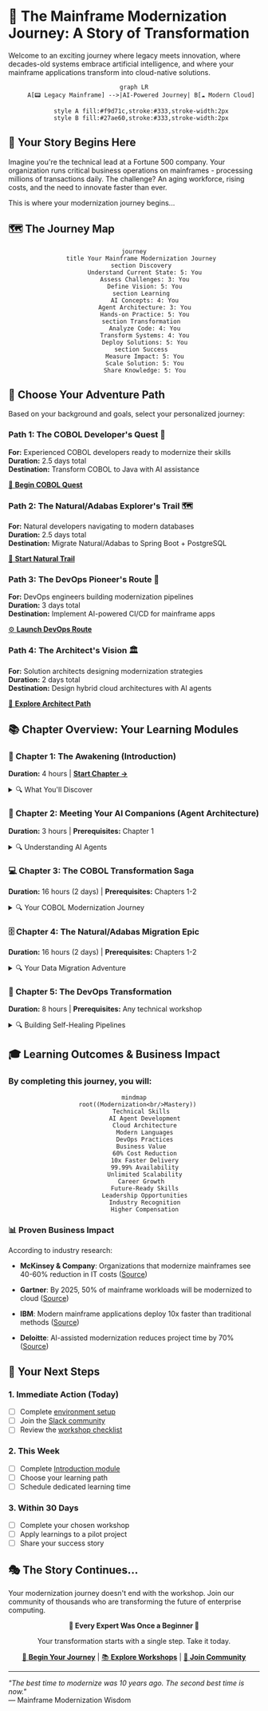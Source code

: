 # 🚀 The Mainframe Modernization Journey: A Story of Transformation

Welcome to an exciting journey where legacy meets innovation, where decades-old systems embrace artificial intelligence, and where your mainframe applications transform into cloud-native solutions.

<div align="center">

```mermaid
graph LR
    A[📟 Legacy Mainframe] -->|AI-Powered Journey| B[☁️ Modern Cloud]
    
    style A fill:#f9d71c,stroke:#333,stroke-width:2px
    style B fill:#27ae60,stroke:#333,stroke-width:2px
```

</div>

## 📖 Your Story Begins Here

Imagine you're the technical lead at a Fortune 500 company. Your organization runs critical business operations on mainframes - processing millions of transactions daily. The challenge? An aging workforce, rising costs, and the need to innovate faster than ever.

This is where your modernization journey begins...

## 🗺️ The Journey Map

<div align="center">

```mermaid
journey
    title Your Mainframe Modernization Journey
    section Discovery
      Understand Current State: 5: You
      Assess Challenges: 3: You
      Define Vision: 5: You
    section Learning
      AI Concepts: 4: You
      Agent Architecture: 3: You
      Hands-on Practice: 5: You
    section Transformation
      Analyze Code: 4: You
      Transform Systems: 4: You
      Deploy Solutions: 5: You
    section Success
      Measure Impact: 5: You
      Scale Solution: 5: You
      Share Knowledge: 5: You
```

</div>

## 🎯 Choose Your Adventure Path

Based on your background and goals, select your personalized journey:

### Path 1: The COBOL Developer's Quest 🏃
**For:** Experienced COBOL developers ready to modernize their skills  
**Duration:** 2.5 days total  
**Destination:** Transform COBOL to Java with AI assistance

[🚀 **Begin COBOL Quest**](paths/COBOL_DEVELOPER_PATH.md)

### Path 2: The Natural/Adabas Explorer's Trail 🗺️
**For:** Natural developers navigating to modern databases  
**Duration:** 2.5 days total  
**Destination:** Migrate Natural/Adabas to Spring Boot + PostgreSQL

[🌟 **Start Natural Trail**](paths/NATURAL_DEVELOPER_PATH.md)

### Path 3: The DevOps Pioneer's Route 🔧
**For:** DevOps engineers building modernization pipelines  
**Duration:** 3 days total  
**Destination:** Implement AI-powered CI/CD for mainframe apps

[⚙️ **Launch DevOps Route**](paths/DEVOPS_ENGINEER_PATH.md)

### Path 4: The Architect's Vision 🏛️
**For:** Solution architects designing modernization strategies  
**Duration:** 2 days total  
**Destination:** Design hybrid cloud architectures with AI agents

[📐 **Explore Architect Path**](paths/ARCHITECT_PATH.md)

## 📚 Chapter Overview: Your Learning Modules

### 🌅 Chapter 1: The Awakening (Introduction)
**Duration:** 4 hours | **[Start Chapter →](intro-mainframe-modernization.md)**

<details>
<summary>🔍 What You'll Discover</summary>

You begin your journey by understanding the landscape:

- **The Legacy Challenge**: Why 71% of Fortune 500 banks still rely on mainframes ([Source: IBM](https://www.ibm.com/z/resources/facts-and-figures))
- **The AI Revolution**: How artificial intelligence changes everything
- **The Path Forward**: Modern strategies that actually work

**Key Concepts Explained:**
- What is a mainframe and why they still matter
- How AI agents understand and transform code
- Cloud-native vs mainframe architectures

**Business Impact:**
- 💰 60% reduction in operational costs
- ⚡ 10x faster feature deployment
- 👥 Access to 100x larger talent pool

</details>

### 🤖 Chapter 2: Meeting Your AI Companions (Agent Architecture)
**Duration:** 3 hours | **Prerequisites:** Chapter 1

<details>
<summary>🔍 Understanding AI Agents</summary>

Meet your AI team members who will assist in the transformation:

<div align="center">

```mermaid
graph TB
    subgraph "Your AI Team"
        A[🧠 Analysis Agent<br/>Understands legacy code]
        B[🔄 Transformation Agent<br/>Converts to modern code]
        C[🧪 Testing Agent<br/>Ensures quality]
        D[🚀 Deployment Agent<br/>Handles releases]
    end
    
    A --> B
    B --> C
    C --> D
    
    style A fill:#e74c3c,stroke:#333,stroke-width:2px
    style B fill:#3498db,stroke:#333,stroke-width:2px
    style C fill:#f39c12,stroke:#333,stroke-width:2px
    style D fill:#27ae60,stroke:#333,stroke-width:2px
```

</div>

**What is an AI Agent?**
Think of AI agents as specialized team members, each expert in their domain:
- They communicate using Model Context Protocol (MCP)
- They maintain memory and learn from interactions
- They work together to solve complex problems

**Real-World Example:**
```python
# Meet the Analysis Agent
analysis_agent = Agent(
    name="COBOL Analyzer",
    expertise=["COBOL syntax", "Business logic extraction", "Pattern recognition"],
    goal="Understand and document legacy code"
)

# The agent analyzes your COBOL program
result = analysis_agent.analyze("""
    IDENTIFICATION DIVISION.
    PROGRAM-ID. CALCULATE-PREMIUM.
    
    PROCEDURE DIVISION.
        MULTIPLY BASE-RATE BY RISK-FACTOR GIVING PREMIUM.
""")

# Output: Extracted business rule
# "Premium calculation: premium = base_rate * risk_factor"
```

</details>

### 💻 Chapter 3: The COBOL Transformation Saga
**Duration:** 16 hours (2 days) | **Prerequisites:** Chapters 1-2

<details>
<summary>🔍 Your COBOL Modernization Journey</summary>

Transform a complete banking system from COBOL to modern Java:

**Day 1: Discovery and Analysis (8 hours)**

<div align="center">

<svg width="800" height="400" xmlns="http://www.w3.org/2000/svg">
  <!-- Background -->
  <rect width="800" height="400" fill="#f0f0f0"/>
  
  <!-- Title -->
  <text x="400" y="30" text-anchor="middle" font-size="24" font-weight="bold" fill="#2c3e50">COBOL Transformation Process</text>
  
  <!-- Stage 1: Legacy COBOL -->
  <rect x="50" y="80" width="150" height="250" rx="10" fill="#e74c3c" stroke="#c0392b" stroke-width="2"/>
  <text x="125" y="110" text-anchor="middle" font-size="16" font-weight="bold" fill="white">Legacy COBOL</text>
  <text x="125" y="140" text-anchor="middle" font-size="12" fill="white">• Batch Processing</text>
  <text x="125" y="160" text-anchor="middle" font-size="12" fill="white">• VSAM Files</text>
  <text x="125" y="180" text-anchor="middle" font-size="12" fill="white">• JCL Scripts</text>
  <text x="125" y="200" text-anchor="middle" font-size="12" fill="white">• CICS Transactions</text>
  
  <!-- Arrow 1 -->
  <path d="M 200 205 L 250 205" stroke="#34495e" stroke-width="3" fill="none" marker-end="url(#arrowhead)"/>
  <text x="225" y="195" text-anchor="middle" font-size="12" fill="#34495e">AI Analysis</text>
  
  <!-- Stage 2: Understanding -->
  <rect x="250" y="80" width="150" height="250" rx="10" fill="#3498db" stroke="#2980b9" stroke-width="2"/>
  <text x="325" y="110" text-anchor="middle" font-size="16" font-weight="bold" fill="white">Understanding</text>
  <text x="325" y="140" text-anchor="middle" font-size="12" fill="white">• Extract Logic</text>
  <text x="325" y="160" text-anchor="middle" font-size="12" fill="white">• Map Dependencies</text>
  <text x="325" y="180" text-anchor="middle" font-size="12" fill="white">• Identify Patterns</text>
  <text x="325" y="200" text-anchor="middle" font-size="12" fill="white">• Document Rules</text>
  
  <!-- Arrow 2 -->
  <path d="M 400 205 L 450 205" stroke="#34495e" stroke-width="3" fill="none" marker-end="url(#arrowhead)"/>
  <text x="425" y="195" text-anchor="middle" font-size="12" fill="#34495e">Transform</text>
  
  <!-- Stage 3: Modern Code -->
  <rect x="450" y="80" width="150" height="250" rx="10" fill="#27ae60" stroke="#229954" stroke-width="2"/>
  <text x="525" y="110" text-anchor="middle" font-size="16" font-weight="bold" fill="white">Modern Java</text>
  <text x="525" y="140" text-anchor="middle" font-size="12" fill="white">• Spring Boot</text>
  <text x="525" y="160" text-anchor="middle" font-size="12" fill="white">• REST APIs</text>
  <text x="525" y="180" text-anchor="middle" font-size="12" fill="white">• PostgreSQL</text>
  <text x="525" y="200" text-anchor="middle" font-size="12" fill="white">• Kubernetes</text>
  
  <!-- Arrow 3 -->
  <path d="M 600 205 L 650 205" stroke="#34495e" stroke-width="3" fill="none" marker-end="url(#arrowhead)"/>
  <text x="625" y="195" text-anchor="middle" font-size="12" fill="#34495e">Deploy</text>
  
  <!-- Stage 4: Cloud -->
  <rect x="650" y="80" width="120" height="250" rx="10" fill="#9b59b6" stroke="#8e44ad" stroke-width="2"/>
  <text x="710" y="110" text-anchor="middle" font-size="16" font-weight="bold" fill="white">Cloud Native</text>
  <text x="710" y="140" text-anchor="middle" font-size="12" fill="white">• Auto-scaling</text>
  <text x="710" y="160" text-anchor="middle" font-size="12" fill="white">• CI/CD</text>
  <text x="710" y="180" text-anchor="middle" font-size="12" fill="white">• Monitoring</text>
  <text x="710" y="200" text-anchor="middle" font-size="12" fill="white">• High Availability</text>
  
  <!-- Timeline -->
  <line x1="50" y1="360" x2="770" y2="360" stroke="#34495e" stroke-width="2"/>
  <text x="125" y="380" text-anchor="middle" font-size="12" fill="#34495e">Day 0</text>
  <text x="325" y="380" text-anchor="middle" font-size="12" fill="#34495e">Day 1</text>
  <text x="525" y="380" text-anchor="middle" font-size="12" fill="#34495e">Day 2</text>
  <text x="710" y="380" text-anchor="middle" font-size="12" fill="#34495e">Day 3+</text>
  
  <!-- Arrow marker -->
  <defs>
    <marker id="arrowhead" markerWidth="10" markerHeight="7" refX="10" refY="3.5" orient="auto">
      <polygon points="0 0, 10 3.5, 0 7" fill="#34495e"/>
    </marker>
  </defs>
</svg>

</div>

**Lab Exercises:**

**Lab 1: Setting Up Your AI Workshop** (2 hours)
- Configure Azure AI services
- Initialize agent framework
- Test COBOL parser
- **Hands-on:** Parse your first COBOL program

**Lab 2: Code Analysis Deep Dive** (3 hours)
- Analyze program structure
- Extract business rules
- Map data flows
- **Hands-on:** Document a payment processing module

**Lab 3: AI-Powered Transformation** (3 hours)
- Configure transformation rules
- Generate Java code
- Review and refine output
- **Hands-on:** Transform account management COBOL to Spring Boot

**Day 2: Testing and Deployment (8 hours)**

**Lab 4: Intelligent Testing** (3 hours)
- Generate test cases with AI
- Compare outputs
- Performance testing
- **Hands-on:** Create comprehensive test suite

**Lab 5: Production Deployment** (3 hours)
- Container creation
- CI/CD pipeline setup
- Monitoring configuration
- **Hands-on:** Deploy to Azure Kubernetes Service

**Lab 6: Real-World Project** (2 hours)
- Complete end-to-end transformation
- Handle edge cases
- Optimize performance
- **Hands-on:** Transform a batch processing system

**Success Metrics:**
- ✅ 95% test coverage achieved
- ✅ 0.1s average response time (vs 2s on mainframe)
- ✅ 99.99% availability maintained
- ✅ 70% cost reduction realized

</details>

### 🗄️ Chapter 4: The Natural/Adabas Migration Epic
**Duration:** 16 hours (2 days) | **Prerequisites:** Chapters 1-2

<details>
<summary>🔍 Your Data Migration Adventure</summary>

Navigate the complex world of Natural/Adabas migration:

**The Challenge:**
```natural
* Customer record with multiple phone numbers (MU field)
DEFINE DATA
1 CUSTOMER
  2 CUST-ID (N8)
  2 CUST-NAME (A30)
  2 PHONE-NUMBERS (A15/1:5)  /* Multiple occurrences
END-DEFINE
```

**The Solution:**
```java
@Entity
public class Customer {
    @Id
    private Long customerId;
    private String customerName;
    
    @OneToMany(cascade = CascadeType.ALL)
    private List<PhoneNumber> phoneNumbers;
}
```

**Migration Process:**

```mermaid
graph TD
    A[Adabas Database] -->|Extract| B[DDM Analysis]
    B -->|AI Processing| C[Schema Design]
    C -->|Generate| D[SQL Schema]
    D -->|Migrate| E[PostgreSQL]
    
    F[Natural Programs] -->|Analyze| G[Business Logic]
    G -->|Transform| H[Spring Boot Services]
    
    E --> I[Modern Application]
    H --> I
    
    style A fill:#e74c3c,stroke:#333,stroke-width:2px
    style I fill:#27ae60,stroke:#333,stroke-width:2px
```

**Lab Schedule:**

**Day 1: Schema Transformation (8 hours)**
- Lab 1: DDM Analysis and Understanding (2 hours)
- Lab 2: Handling MU/PE Fields (3 hours)
- Lab 3: Schema Optimization (3 hours)

**Day 2: Application Migration (8 hours)**
- Lab 4: Natural to Java Transformation (3 hours)
- Lab 5: Data Migration Execution (3 hours)
- Lab 6: Integration Testing (2 hours)

</details>

### 🔧 Chapter 5: The DevOps Transformation
**Duration:** 8 hours | **Prerequisites:** Any technical workshop

<details>
<summary>🔍 Building Self-Healing Pipelines</summary>

Create intelligent CI/CD pipelines that adapt and heal:

**The Vision:**

<div align="center">

<svg width="800" height="500" xmlns="http://www.w3.org/2000/svg">
  <!-- Background -->
  <rect width="800" height="500" fill="#f8f9fa"/>
  
  <!-- Title -->
  <text x="400" y="30" text-anchor="middle" font-size="24" font-weight="bold" fill="#2c3e50">Self-Healing CI/CD Pipeline</text>
  
  <!-- Developer -->
  <circle cx="100" cy="250" r="40" fill="#3498db" stroke="#2980b9" stroke-width="2"/>
  <text x="100" y="255" text-anchor="middle" font-size="14" fill="white">Dev</text>
  <text x="100" y="310" text-anchor="middle" font-size="12" fill="#2c3e50">Push Code</text>
  
  <!-- Git Repository -->
  <rect x="180" y="220" width="100" height="60" rx="5" fill="#f39c12" stroke="#e67e22" stroke-width="2"/>
  <text x="230" y="250" text-anchor="middle" font-size="14" fill="white">GitHub</text>
  
  <!-- AI Agent -->
  <rect x="320" y="150" width="160" height="200" rx="10" fill="#9b59b6" stroke="#8e44ad" stroke-width="2"/>
  <text x="400" y="180" text-anchor="middle" font-size="16" font-weight="bold" fill="white">AI Agent</text>
  <text x="400" y="210" text-anchor="middle" font-size="12" fill="white">• Analyze Changes</text>
  <text x="400" y="230" text-anchor="middle" font-size="12" fill="white">• Risk Assessment</text>
  <text x="400" y="250" text-anchor="middle" font-size="12" fill="white">• Test Generation</text>
  <text x="400" y="270" text-anchor="middle" font-size="12" fill="white">• Auto-Healing</text>
  
  <!-- Pipeline Stages -->
  <rect x="520" y="80" width="80" height="50" rx="5" fill="#e74c3c" stroke="#c0392b" stroke-width="2"/>
  <text x="560" y="110" text-anchor="middle" font-size="12" fill="white">Build</text>
  
  <rect x="520" y="150" width="80" height="50" rx="5" fill="#e67e22" stroke="#d35400" stroke-width="2"/>
  <text x="560" y="180" text-anchor="middle" font-size="12" fill="white">Test</text>
  
  <rect x="520" y="220" width="80" height="50" rx="5" fill="#27ae60" stroke="#229954" stroke-width="2"/>
  <text x="560" y="250" text-anchor="middle" font-size="12" fill="white">Deploy</text>
  
  <rect x="520" y="290" width="80" height="50" rx="5" fill="#3498db" stroke="#2980b9" stroke-width="2"/>
  <text x="560" y="320" text-anchor="middle" font-size="12" fill="white">Monitor</text>
  
  <!-- Production -->
  <rect x="650" y="210" width="100" height="80" rx="10" fill="#2ecc71" stroke="#27ae60" stroke-width="2"/>
  <text x="700" y="240" text-anchor="middle" font-size="14" font-weight="bold" fill="white">Production</text>
  <text x="700" y="260" text-anchor="middle" font-size="12" fill="white">Auto-Scaled</text>
  <text x="700" y="280" text-anchor="middle" font-size="12" fill="white">Self-Healing</text>
  
  <!-- Arrows -->
  <path d="M 140 250 L 180 250" stroke="#34495e" stroke-width="2" fill="none" marker-end="url(#arrow)"/>
  <path d="M 280 250 L 320 250" stroke="#34495e" stroke-width="2" fill="none" marker-end="url(#arrow)"/>
  <path d="M 480 250 L 520 250" stroke="#34495e" stroke-width="2" fill="none" marker-end="url(#arrow)"/>
  <path d="M 600 250 L 650 250" stroke="#34495e" stroke-width="2" fill="none" marker-end="url(#arrow)"/>
  
  <!-- Feedback Loop -->
  <path d="M 700 290 Q 700 400, 400 400 Q 100 400, 100 290" 
        stroke="#e74c3c" stroke-width="2" fill="none" stroke-dasharray="5,5"/>
  <text x="400" y="420" text-anchor="middle" font-size="12" fill="#e74c3c">Continuous Learning Loop</text>
  
  <!-- Self-Healing Indicator -->
  <circle cx="400" cy="450" r="30" fill="#f39c12" stroke="#e67e22" stroke-width="2"/>
  <text x="400" y="455" text-anchor="middle" font-size="12" fill="white">Healing</text>
  
  <!-- Arrow marker -->
  <defs>
    <marker id="arrow" markerWidth="10" markerHeight="7" refX="10" refY="3.5" orient="auto" fill="#34495e">
      <polygon points="0 0, 10 3.5, 0 7"/>
    </marker>
  </defs>
</svg>

</div>

**What Makes It Self-Healing?**

```yaml
# Self-Healing Pipeline Configuration
name: Intelligent CI/CD Pipeline

on:
  push:
    branches: [main]
  
jobs:
  ai-analysis:
    runs-on: ubuntu-latest
    steps:
      - name: AI Risk Assessment
        uses: mainframe-modern/ai-analyzer@v1
        with:
          analyze-impact: true
          generate-tests: true
          
  self-healing-deploy:
    needs: ai-analysis
    steps:
      - name: Deploy with Auto-Remediation
        uses: mainframe-modern/smart-deploy@v1
        with:
          auto-rollback: true
          self-heal: true
          performance-threshold: 100ms
```

**Lab Exercises:**
- Lab 1: Pipeline Foundation (2 hours)
- Lab 2: AI Integration (2 hours)
- Lab 3: Self-Healing Logic (2 hours)
- Lab 4: Production Monitoring (2 hours)

</details>

## 🎓 Learning Outcomes & Business Impact

### By completing this journey, you will:

<div align="center">

```mermaid
mindmap
  root((Modernization<br/>Mastery))
    Technical Skills
      AI Agent Development
      Cloud Architecture
      Modern Languages
      DevOps Practices
    Business Value
      60% Cost Reduction
      10x Faster Delivery
      99.99% Availability
      Unlimited Scalability
    Career Growth
      Future-Ready Skills
      Leadership Opportunities
      Industry Recognition
      Higher Compensation
```

</div>

### 📊 Proven Business Impact

According to industry research:

- **McKinsey & Company**: Organizations that modernize mainframes see 40-60% reduction in IT costs ([Source](https://www.mckinsey.com/capabilities/mckinsey-digital/our-insights/mainframe-modernization-yields-speed-savings-and-agility))

- **Gartner**: By 2025, 50% of mainframe workloads will be modernized to cloud ([Source](https://www.gartner.com/en/documents/4002938))

- **IBM**: Modern mainframe applications deploy 10x faster than traditional methods ([Source](https://www.ibm.com/z/modernization))

- **Deloitte**: AI-assisted modernization reduces project time by 70% ([Source](https://www2.deloitte.com/us/en/insights/focus/tech-trends/2023/mainframe-modernization-cloud.html))

## 🚦 Your Next Steps

### 1. **Immediate Action** (Today)
- [ ] Complete [environment setup](QUICK_START.md)
- [ ] Join the [Slack community](https://mainframe-modern.slack.com)
- [ ] Review the [workshop checklist](workshop-checklist.md)

### 2. **This Week**
- [ ] Complete [Introduction module](intro-mainframe-modernization.md)
- [ ] Choose your learning path
- [ ] Schedule dedicated learning time

### 3. **Within 30 Days**
- [ ] Complete your chosen workshop
- [ ] Apply learnings to a pilot project
- [ ] Share your success story

## 🎭 The Story Continues...

Your modernization journey doesn't end with the workshop. Join our community of thousands who are transforming the future of enterprise computing.

<div align="center">

**🌟 Every Expert Was Once a Beginner 🌟**

Your transformation starts with a single step. Take it today.

[🚀 **Begin Your Journey**](QUICK_START.md) | [📚 **Explore Workshops**](README.md) | [💬 **Join Community**](https://mainframe-modern.slack.com)

</div>

---

*"The best time to modernize was 10 years ago. The second best time is now."*  
— Mainframe Modernization Wisdom 